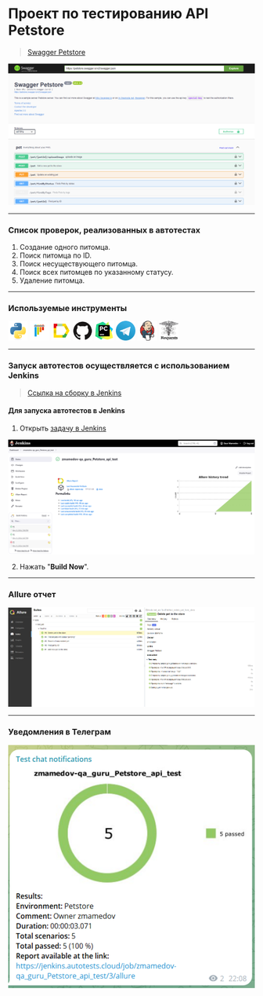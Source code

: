 # Проект по тестированию API Petstore

><a target="_blank" href="https://petstore.swagger.io/">Swagger Petstore</a>
> 
![main page screenshot](pictures/Petstore_API_main_page.png)

---
### Список проверок, реализованных в автотестах
1. Создание одного питомца.
2. Поиск питомца по ID.
3. Поиск несуществующего питомца.
4. Поиск всех питомцев по указанному статусу.
5. Удаление питомца.

---

### Используемые инструменты
<img title="Python" src="pictures/icons/python.svg" height="40" width="40"/> <img title="Pytest" src="pictures/icons/pytest.svg" height="40" width="40"/> <img title="Allure Report" src="pictures/icons/allure_report.png" height="40" width="40"/> <img title="GitHub" src="pictures/icons/github.svg" height="40" width="40"/> <img title="Pycharm" src="pictures/icons/pycharm-original.svg" height="40" width="40"/> <img title="Telegram" src="pictures/icons/telegram.png" height="40" width="40"/> <img title="Jenkins" src="pictures/icons/jenkins-original.svg" height="40" width="40"/> <img title="Requests" src="pictures/icons/requests.png" height="40" width="40"/>

---

### Запуск автотестов осуществляется с использованием Jenkins
> [Ссылка на сборку в Jenkins](https://jenkins.autotests.cloud/job/zmamedov-qa_guru_Petstore_api_test/)

#### Для запуска автотестов в Jenkins
1. Открыть [задачу в Jenkins](https://jenkins.autotests.cloud/job/zmamedov-qa_guru_Petstore_api_test/)

![jenkins job main page](pictures/Jenkins_job_main_page.png)

2. Нажать "**Build Now**".

---

### Allure отчет

![allure_report page](pictures/allure_report_page.png)

---

### Уведомления в Телеграм

![telegram_notification](pictures/tg_notification.png)